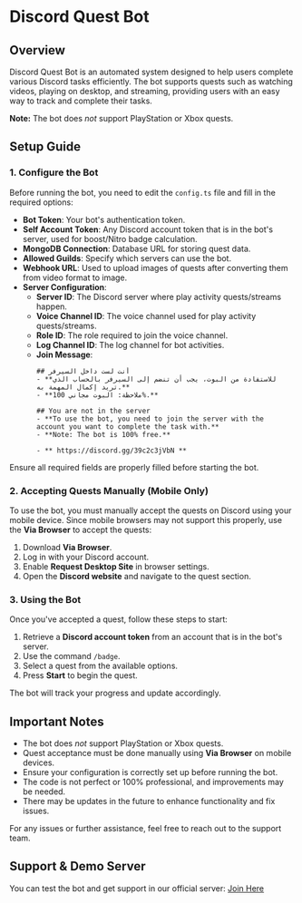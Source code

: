 # Discord Quest Bot

## Overview
Discord Quest Bot is an automated system designed to help users complete various Discord tasks efficiently. The bot supports quests such as watching videos, playing on desktop, and streaming, providing users with an easy way to track and complete their tasks.

**Note:** The bot does *not* support PlayStation or Xbox quests.

## Setup Guide
### 1. Configure the Bot
Before running the bot, you need to edit the `config.ts` file and fill in the required options:

- **Bot Token**: Your bot's authentication token.
- **Self Account Token**: Any Discord account token that is in the bot's server, used for boost/Nitro badge calculation.
- **MongoDB Connection**: Database URL for storing quest data.
- **Allowed Guilds**: Specify which servers can use the bot.
- **Webhook URL**: Used to upload images of quests after converting them from video format to image.
- **Server Configuration**:
  - **Server ID**: The Discord server where play activity quests/streams happen.
  - **Voice Channel ID**: The voice channel used for play activity quests/streams.
  - **Role ID**: The role required to join the voice channel.
  - **Log Channel ID**: The log channel for bot activities.
  - **Join Message**:
    ```
    ## أنت لست داخل السيرفر
    - **للاستفادة من البوت، يجب أن تنضم إلى السيرفر بالحساب الذي تريد إكمال المهمة به.**
    - **ملاحظة: البوت مجاني 100%.**

    ## You are not in the server
    - **To use the bot, you need to join the server with the account you want to complete the task with.**
    - **Note: The bot is 100% free.**

    - ** https://discord.gg/39c2c3jVbN **
    ```

Ensure all required fields are properly filled before starting the bot.

### 2. Accepting Quests Manually (Mobile Only)
To use the bot, you must manually accept the quests on Discord using your mobile device. Since mobile browsers may not support this properly, use the **Via Browser** to accept the quests:

1. Download **Via Browser**.
2. Log in with your Discord account.
3. Enable **Request Desktop Site** in browser settings.
4. Open the **Discord website** and navigate to the quest section.

### 3. Using the Bot
Once you've accepted a quest, follow these steps to start:

1. Retrieve a **Discord account token** from an account that is in the bot's server.
2. Use the command `/badge`.
3. Select a quest from the available options.
4. Press **Start** to begin the quest.

The bot will track your progress and update accordingly.

## Important Notes
- The bot does *not* support PlayStation or Xbox quests.
- Quest acceptance must be done manually using **Via Browser** on mobile devices.
- Ensure your configuration is correctly set up before running the bot.
- The code is not perfect or 100% professional, and improvements may be needed.
- There may be updates in the future to enhance functionality and fix issues.

For any issues or further assistance, feel free to reach out to the support team.

## Support & Demo Server
You can test the bot and get support in our official server: [Join Here](https://discord.gg/4WStuuHj39)


